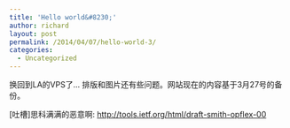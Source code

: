 ```yaml
---
title: 'Hello world&#8230;'
author: richard
layout: post
permalink: /2014/04/07/hello-world-3/
categories:
  - Uncategorized
---
```

换回到LA的VPS了&#8230; 排版和图片还有些问题。网站现在的内容基于3月27号的备份。

[吐槽]思科满满的恶意啊: <a title="Cisco Offers OpFlex as OpenFlow Alternative" href="http://tools.ietf.org/html/draft-smith-opflex-00" target="_blank">http://tools.ietf.org/html/draft-smith-opflex-00</a>